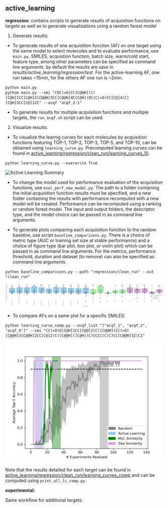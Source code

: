 ## active_learning

**regression:** contains scripts to generate results of acquisition functions on targets as well as to generate visualizations using a random forest model

1. Generate results:
   
- To generate results of one acquisition function (AF) on one target using the same model to select molecules and to evaluate performance, use ```main.py```. SMILES, acquistion function, batch size, warm/cold start, feature type, among other parameters can be specified as command line arguments. by default the results are save in *results/active_learning/regression/test*. For the active-learning AF, one run takes ~15min, for the others AF one run is ~2min. 

```
python main.py
pythom main.py --smi "COC(=O)CC[C@@H](C)[C@H]1CC[C@H]2[C@@H]3CC[C@@H]4C[C@H](OC(C)=O)CC[C@]4(C)[C@H]3CC[C@]12C" --acqf "acqf_2-1"
```
         
- To generate results for multiple acquisition functions and multiple targets, the ```run_acqf.sh``` script can be used.

2. Visualize results:
   
- To visualize the learnig curves for each molecules by acquisition functions featuring TOP-1, TOP-2, TOP-3, TOP-5, and TOP-10, can be obtained using ```learning_curve.py```. Precomputed learning curves can be found in [active_learning/regression/clean_run/learning_curves_10](active_learning/regression/clean_run/learning_curves_10).

```
python learning_curve.py --overwrite True
```

![Active Learning Summary](regression/clean_run/learning_curves_10/summary_5_CC(=O)O[C@H]1CC[C@@]2(C)[C@@H](CC(=O)[C@@H]3[C@@H]2CC[C@]2(C)[C@@H]([C@H](C)CCCC(C)C)CC[C@@H]32)C1.png) 

- To change the model used for performance evaluation of the acquisition functions, use ```eval_perf_new_model.py```. The path to a folder containing the initial acquisition function results must be specified, and a new folder containing the results with performance recomputed with a new model will be created. Performance can be recomputed using a ranking or random forest model. The input and output folders, the descriptor type, and the model choice can be passed in as command line arguments.
         
- To generate plots comparing each acquisition function to the random baseline, use script ```baseline_comparisons.py```. There is a choice of metric type (AUC or training set size at stable performance) and a choice of figure type (bar plot, box plot, or violin plot) which can be passed in as command line arguments. For the metrics, performance threshold, duration and dataset (to remove) can also be specified as command line arguments.

```
python baseline_comparisons.py --path "regression/clean_run" --out "clean_run"
```

![Random Baseline Comparison](regression/clean_run/standard_dist_clust-all_metric-SSP_disttype-box.png)
         
- To compare AFs on a same plot for a specific SMILES:

```
python learning_curve_comp.py --acqf_list "["acqf_1", "acqf_2", "acqf_6"]" --smi "CC(=O)O[C@H]1CC[C@@]2(C)[C@@H](CC(=O)[C@@H]3[C@@H]2CC[C@]2(C)[C@@H]([C@H](C)CCCC(C)C)CC[C@@H]32)C1"
```
 
![Active Learning Target Comparison](regression/clean_run/learning_curves_comp/lc_comp_tmp_1.png)    

Note that the results detailed for each target can be found in [active_learning/regression/clean_run/learning_curves_comp](active_learning/regression/clean_run/learning_curves_comp) and can be computed using ```print_all_lc_comp.py```.




**experimental:** 

Same workflow for additional targets.
